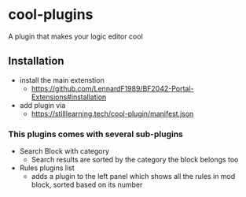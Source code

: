 # cool-plugins
A plugin that makes your logic editor cool

## Installation 
- install the main extenstion
	- https://github.com/LennardF1989/BF2042-Portal-Extensions#installation
- add plugin via
	- https://stilllearning.tech/cool-plugin/manifest.json


### This plugins comes with several sub-plugins
- Search Block with category
	- Search results are sorted by the category the block belongs too
- Rules plugins list 
	- adds a plugin to the left panel which shows all the rules in mod block, sorted based on its number
